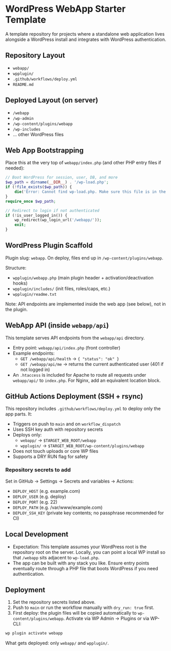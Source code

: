 # WordPress WebApp Starter Template

A template repository for projects where a standalone web application lives alongside a WordPress install and integrates with WordPress authentication.

## Repository Layout
- `webapp/`
- `wpplugin/`
- `.github/workflows/deploy.yml`
- `README.md`

## Deployed Layout (on server)
- `/webapp`
- `/wp-admin`
- `/wp-content/plugins/webapp`
- `/wp-includes`
- ... other WordPress files

## Web App Bootstrapping
Place this at the very top of `webapp/index.php` (and other PHP entry files if needed):

```php
// Boot WordPress for session, user, DB, and more
$wp_path = dirname(__DIR__) . '/wp-load.php';
if (!file_exists($wp_path)) {
    die('Error: Cannot find wp-load.php. Make sure this file is in the right directory.');
}
require_once $wp_path;

// Redirect to login if not authenticated
if (!is_user_logged_in()) {
    wp_redirect(wp_login_url('/webapp/'));
    exit;
}
```

## WordPress Plugin Scaffold
Plugin slug: `webapp`. On deploy, files end up in `/wp-content/plugins/webapp`.

Structure:
- `wpplugin/webapp.php` (main plugin header + activation/deactivation hooks)
- `wpplugin/includes/` (init files, roles/caps, etc.)
- `wpplugin/readme.txt`

Note: API endpoints are implemented inside the web app (see below), not in the plugin.

## WebApp API (inside `webapp/api`)
This template serves API endpoints from the `webapp/api` directory.

- Entry point: `webapp/api/index.php` (front controller)
- Example endpoints:
  - `GET /webapp/api/health` → `{ "status": "ok" }`
  - `GET /webapp/api/me` → returns the current authenticated user (401 if not logged in)
- An `.htaccess` is included for Apache to route all requests under `webapp/api/` to `index.php`. For Nginx, add an equivalent location block.

## GitHub Actions Deployment (SSH + rsync)
This repository includes `.github/workflows/deploy.yml` to deploy only the app parts. It:
- Triggers on push to `main` and on `workflow_dispatch`
- Uses SSH key auth with repository secrets
- Deploys only:
  - `webapp/` → `$TARGET_WEB_ROOT/webapp`
  - `wpplugin/` → `$TARGET_WEB_ROOT/wp-content/plugins/webapp`
- Does not touch uploads or core WP files
- Supports a DRY RUN flag for safety

### Repository secrets to add
Set in GitHub → Settings → Secrets and variables → Actions:
- `DEPLOY_HOST` (e.g. example.com)
- `DEPLOY_USER` (e.g. deploy)
- `DEPLOY_PORT` (e.g. 22)
- `DEPLOY_PATH` (e.g. /var/www/example.com)
- `DEPLOY_SSH_KEY` (private key contents; no passphrase recommended for CI)

## Local Development
- Expectation: This template assumes your WordPress root is the repository root on the server. Locally, you can point a local WP install so that `/webapp` sits adjacent to `wp-load.php`.
- The app can be built with any stack you like. Ensure entry points eventually route through a PHP file that boots WordPress if you need authentication.

## Deployment
1. Set the repository secrets listed above.
2. Push to `main` or run the workflow manually with `dry_run: true` first.
3. First deploy: the plugin files will be copied automatically to `wp-content/plugins/webapp`. Activate via WP Admin → Plugins or via WP-CLI:

```bash
wp plugin activate webapp
```

What gets deployed: only `webapp/` and `wpplugin/`.

